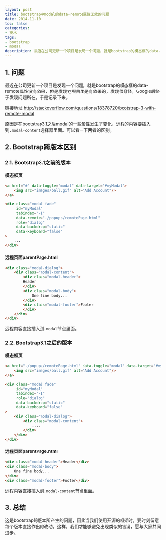 ```yaml
---
layout: post
title: bootstrap中modal的data-remote属性无效的问题
date: 2014-11-10
toc: false
categories:
- 技术
tags:
- bootstrap
- modal
description: 最近在公司更新一个项目是发现一个问题，就是bootstrap的模态框的data-remote属性没有效果，但是发现老项目里是有效果的，发现很奇怪，Google后终于发现问题所在，于是记录下来...
---
```


## 1. 问题

最近在公司更新一个项目是发现一个问题，就是bootstrap的模态框的data-remote属性没有效果，但是发现老项目里是有效果的，发现很奇怪，Google后终于发现问题所在，于是记录下来。

链接地址 <http://stackoverflow.com/questions/18378720/bootstrap-3-with-remote-modal>

原因是在bootstrap3.1之后modal的一些属性发生了变化，远程的内容要插入到`.modal-content`选择器里面。可以看一下两者的区别。

## 2. Bootstrap跨版本区别

### 2.1. Bootstrap3.1之前的版本

#### 模态框页	

```html
<a href="#" data-toggle="modal" data-target="#myModal">
    <img src="images/ball.gif" alt="Add Account"/>
</a>

<div class="modal fade"
     id="myModal"
     tabindex="-1"
     data-remote="./popups/remotePage.html"
     role="dialog"
     data-backdrop="static"
     data-keyboard="false"
>
    ...
</div>
```

#### 远程页面parentPage.html

```html
<div class="modal-dialog">
    <div class="modal-content">
        <div class="modal-header">
        Header
        </div>
        <div class="modal-body">
            One fine body...
        </div>
        <div class="modal-footer">Footer
        </div>
    </div>
</div>
```

远程内容直接插入到`.modal`节点里面。

### 2.2. Bootstrap3.1之后的版本

#### 模态框页	

```html
<a href="./popups/remotePage.html" data-toggle="modal" data-target="#myModal">
    <img src="images/ball.gif" alt="Add Account"/>
</a>

<div class="modal fade"
     id="myModal"
     tabindex="-1"
     role="dialog"
     data-backdrop="static"
     data-keyboard="false"
>
    <div class="modal-dialog">
        <div class="modal-content">
            ....
        </div>
    </div>
</div>
```

#### 远程页面parentPage.html

```html
<div class="modal-header">Header</div>
<div class="modal-body">
    One fine body...
</div>
<div class="modal-footer">Footer</div>
```

远程内容直接插入到`.modal-content`节点里面。

## 3. 总结

这是bootstrap跨版本所产生的问题，因此当我们使用开源的框架时，要时刻留意每个版本直接作出的改动。这样，我们才能够避免出现类似的错误，愿与大家共同进步。
